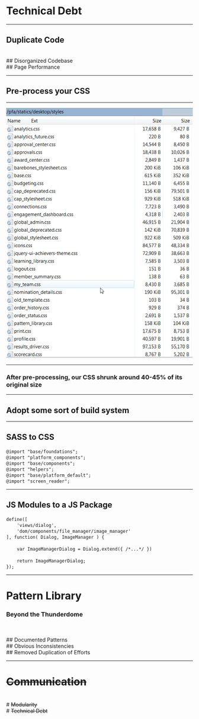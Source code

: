 <!-- .slide: data-background-image="/images/BG/messy messy kitchen.jpg" -->
# Technical Debt

---

## Duplicate Code
<br>
## Disorganized Codebase
<br>
## Page Performance

---

## Pre-process your CSS

---

![css](/images/css.jpg)

---

### After pre-processing, our CSS shrunk around 40-45% of its original size

---

## Adopt some sort of build system

---

## SASS to CSS

```
@import "base/foundations";
@import "platform_components";
@import "base/components";
@import "helpers";
@import "base/platform_default";
@import "screen_reader";
```

---

## JS Modules to a JS Package
```
define([
	'views/dialog',
	'dom/components/file_manager/image_manager'
], function( Dialog, ImageManager ) {

	var ImageManagerDialog = Dialog.extend({ /*...*/ })
	
	return ImageManagerDialog;
});
```

---

# Pattern Library
### Beyond the Thunderdome
<br>
<br>
## Documented Patterns
<br>
## Obvious Inconsistencies
<br>
## Removed Duplication of Efforts

---

<!-- .slide: data-background-image="/images/BG/rapids.jpg" -->
# <del>Communication</del>
<br>
# <del>Modularity</del>
<br>
# <del>Technical Debt</del>
